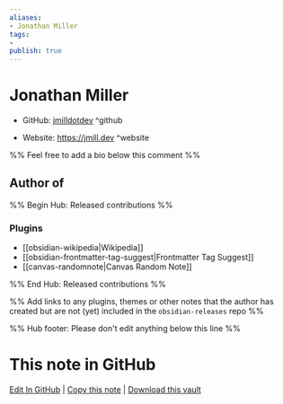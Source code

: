 ```yaml
---
aliases:
- Jonathan Miller
tags:
- 
publish: true
---
```


# Jonathan Miller

- GitHub: [jmilldotdev](https://github.com/jmilldotdev/) ^github
<!-- - Discord: `@` ^discord-->
- Website: <https://jmill.dev> ^website
<!-- - [[Publish sites|Publish site]]: <https://> ^publish-->

%% Feel free to add a bio below this comment %%


## Author of

%% Begin Hub: Released contributions %%
### Plugins
- [[obsidian-wikipedia|Wikipedia]]
- [[obsidian-frontmatter-tag-suggest|Frontmatter Tag Suggest]]
- [[canvas-randomnote|Canvas Random Note]]

%% End Hub: Released contributions %%

%% Add links to any plugins, themes or other notes that the author has created but are not (yet) included in the `obsidian-releases` repo %%

<!--
### Unlisted plugins
-->

<!--
### Others
-->

<!--
## Sponsor this author
-->

<!-- - [[GitHub sponsors]]: [Sponsor @jmilldotdev on GitHub Sponsors](https://github.com/sponsors/jmilldotdev) ^github-sponsor-->
<!-- - [[Buy me a coffee]]: <https://> ^buy-me-a-coffee-->
<!-- - [[PayPal]]: <https://> ^paypal-->
<!-- - [[Patreon]]: <https://> ^patreon-->

<!--
## Follow this author
-->

<!-- - [[YouTube Channels|On YouTube]]: <https://> ^youtube-->
<!-- - Twitter: <https://> ^twitter-->
<!-- - ... -->

%% Hub footer: Please don't edit anything below this line %%

# This note in GitHub

<span class="git-footer">[Edit In GitHub](https://github.dev/obsidian-community/obsidian-hub/blob/main/01%20-%20Community/People/jmilldotdev.md "git-hub-edit-note") | [Copy this note](https://raw.githubusercontent.com/obsidian-community/obsidian-hub/main/01%20-%20Community/People/jmilldotdev.md "git-hub-copy-note") | [Download this vault](https://github.com/obsidian-community/obsidian-hub/archive/refs/heads/main.zip "git-hub-download-vault") </span>
